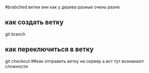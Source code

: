 #brabched
ветки они как у дерева разные
очень разне
## как создать ветку
git branch <name>
## как переключиться в ветку
git checkout <name>
##как отправить ветку на сервер
а вот тут возникают сложности
